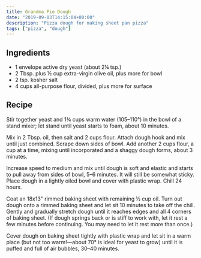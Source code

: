 ```yaml
---
title: Grandma Pie Dough
date: "2019-09-03T14:15:04+00:00"
description: "Pizza dough for making sheet pan pizza"
tags: ["pizza", "dough"]
---
```


## Ingredients

- 1 envelope active dry yeast (about 2¼ tsp.)
- 2 Tbsp. plus ½ cup extra-virgin olive oil, plus more for bowl
- 2 tsp. kosher salt
- 4 cups all-purpose flour, divided, plus more for surface

## Recipe

Stir together yeast and 1¾ cups warm water (105–110°) in the bowl of a stand mixer; let stand until yeast starts to foam, about 10 minutes.

Mix in 2 Tbsp. oil, then salt and 2 cups flour. Attach dough hook and mix until just combined. Scrape down sides of bowl. Add another 2 cups flour, a cup at a time, mixing until incorporated and a shaggy dough forms, about 3 minutes.

Increase speed to medium and mix until dough is soft and elastic and starts to pull away from sides of bowl, 5–6 minutes. It will still be somewhat sticky. Place dough in a lightly oiled bowl and cover with plastic wrap. Chill 24 hours.

Coat an 18x13" rimmed baking sheet with remaining ½ cup oil. Turn out dough onto a rimmed baking sheet and let sit 10 minutes to take off the chill. Gently and gradually stretch dough until it reaches edges and all 4 corners of baking sheet. (If dough springs back or is stiff to work with, let it rest a few minutes before continuing. You may need to let it rest more than once.)

Cover dough on baking sheet tightly with plastic wrap and let sit in a warm place (but not too warm!—about 70° is ideal for yeast to grow) until it is puffed and full of air bubbles, 30–40 minutes.
